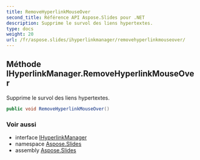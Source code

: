 ```yaml
---
title: RemoveHyperlinkMouseOver
second_title: Référence API Aspose.Slides pour .NET
description: Supprime le survol des liens hypertextes.
type: docs
weight: 20
url: /fr/aspose.slides/ihyperlinkmanager/removehyperlinkmouseover/
---
```


## Méthode IHyperlinkManager.RemoveHyperlinkMouseOver

Supprime le survol des liens hypertextes.

```csharp
public void RemoveHyperlinkMouseOver()
```

### Voir aussi

* interface [IHyperlinkManager](../../ihyperlinkmanager)
* namespace [Aspose.Slides](../../ihyperlinkmanager)
* assembly [Aspose.Slides](../../../)

<!-- NE PAS ÉDATER : généré par xmldocmd pour Aspose.Slides.dll -->